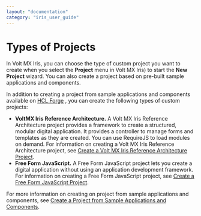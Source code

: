 ```yaml
---
layout: "documentation"
category: "iris_user_guide"
---
```

                          


Types of Projects
=================

In Volt MX Iris, you can choose the type of custom project you want to create when you select the **Project** menu in Volt MX Iris) to start the **New Project** wizard. You can also create a project based on pre-built sample applications and components.

In addition to creating a project from sample applications and components available on [HCL Forge](http://community.hclvoltmx.com/marketplace) , you can create the following types of custom projects:

*   **VoltMX Iris Reference Architecture.** A Volt MX Iris Reference Architecture project provides a framework to create a structured, modular digital application. It provides a controller to manage forms and templates as they are created. You can use RequireJS to load modules on demand. For information on creating a Volt MX Iris Reference Architecture project, see [Create a Volt MX Iris Reference Architecture Project](CreateKRAProject.html).
*   **Free Form JavaScript.** A Free Form JavaScript project lets you create a digital application without using an application development framework. For information on creating a Free Form JavaScript project, see [Create a Free Form JavaScript Project](CreateNewProject.html).

For more information on creating on project from sample applications and components, see [Create a Project from Sample Applications and Components](CreateFromSampleApp.html).
